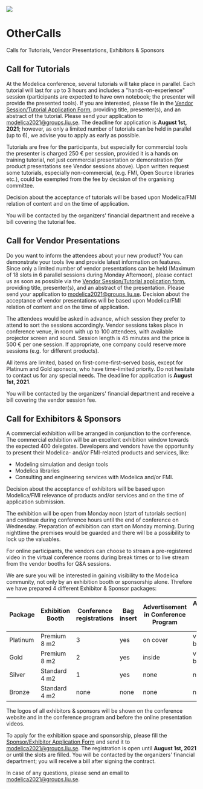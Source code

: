 ![](images/ModelicaLogo.svg)
# OtherCalls

Calls for Tutorials, Vendor Presentations, Exhibitors & Sponsors

## Call for Tutorials

At the Modelica conference, several tutorials will take place in parallel. Each tutorial will last for up to 3 hours and includes a "hands-on-experience" session (participants are expected to have own notebook; the presenter will provide the presented tools). If you are interested, please file in the  [Vendor Session/Tutorial Application Form](documents/VendorSessionTutorial.pdf), providing title, presenter(s), and an abstract of the tutorial. Please send your application to  [modelica2021@groups.liu.se](mailto:modelica2021@groups.liu.se?subject=Vendor%20Session%2FTutorial%20application%20form). The deadline for application is  **August 1st, 2021**; however, as only a limited number of tutorials can be held in parallel (up to 6), we advise you to apply as early as possible.

Tutorials are free for the participants, but especially for commercial tools the presenter is charged 250 € per session, provided it is a hands on training tutorial, not just commercial presentation or demonstration (for product presentations see Vendor sessions above). Upon written request some tutorials, especially non-commercial, (e.g. FMI, Open Source libraries etc.), could be exempted from the fee by decision of the organising committee.

Decision about the acceptance of tutorials will be based upon Modelica/FMI relation of content and on the time of application.

You will be contacted by the organizers' financial department and receive a bill covering the tutorial fee.

## Call for Vendor Presentations

Do you want to inform the attendees about your new product? You can demonstrate your tools live and provide latest information on features. Since only a limited number of vendor presentations can be held (Maximum of 18 slots in 6 parallel sessions during Monday Afternoon), please contact us as soon as possible via the  [Vendor Session/Tutorial application form](documents/VendorSessionTutorial.pdf), providing title, presenter(s), and an abstract of the presentation. Please send your application to  [modelica2021@groups.liu.se](mailto:modelica2021@groups.liu.se?subject=Vendor%20Session%2FTutorial%20application%20form). Decision about the acceptance of vendor presentations will be based upon Modelica/FMI relation of content and on the time of application.

The attendees would be asked in advance, which session they prefer to attend to sort the sessions accordingly. Vendor sessions takes place in conference venue, in room with up to 100 attendees, with available projector screen and sound. Session length is 45 minutes and the price is 500 € per one session. If appropriate, one company could reserve more sessions (e.g. for different products).

All items are limited, based on first-come-first-served basis, except for Platinum and Gold sponsors, who have time-limited priority. Do not hesitate to contact us for any special needs. The deadline for application is  **August 1st, 2021**.

You will be contacted by the organizers' financial department and receive a bill covering the vendor session fee.

## Call for Exhibitors & Sponsors

A commercial exhibition will be arranged in conjunction to the conference. The commercial exhibition will be an excellent exhibition window towards the expected 400 delegates. Developers and vendors have the opportunity to present their Modelica- and/or FMI-related products and services, like:

-   Modeling simulation and design tools
-   Modelica libraries
-   Consulting and engineering services with Modelica and/or FMI.

Decision about the acceptance of exhibitors will be based upon Modelica/FMI relevance of products and/or services and on the time of application submission.

The exhibition will be open from Monday noon (start of tutorials section) and continue during conference hours until the end of conference on Wednesday. Preparation of exhibition can start on Monday morning.
During nighttime the premises would be guarded and there will be a possibility to lock up the valuables.

For online participants, the vendors can choose to stream a pre-registered video in the virtual conference rooms during break times or to live stream from the vendor booths for Q&A sessions.

We are sure you will be interested in gaining visibility to the Modelica community, not only by an exhibition booth or sponsorship alone. Threfore we have prepared 4 different Exhibitor & Sponsor packages:

| Package | Exhibition  Booth |Conference  registrations  |Bag insert | Advertisement in  Conference Program | Advertisement in Virtual Conference Rooms | Price  Euro excl. VAT|
|--|--|--|--|--|--|--|
| Platinum | Premium 8 m2 | 3|  yes | on cover | video during breaks | 10.000 |
| Gold | Premium 8 m2 | 2|  yes | inside | video during breaks | 8.000 |
| Silver | Standard 4 m2 | 1|  yes | none | none | 4.000 |
| Bronze | Standard 4 m2 | none|  none | none | none | 2.000 |

The logos of all exhibitors & sponsors will be shown on the conference website and in the conference program and before the online presentation videos.

To apply for the exhibition space and sponsorship, please fill the  [Sponsor/Exhibitor Application Form](documents/ExhibitorSponsor.pdf)  and send it to  [modelica2021@groups.liu.se](mailto:modelica2021@groups.liu.se?subject=Vendor%20Session%2FTutorial%20application%20form). The registration is open until **August 1st, 2021**  or until the slots are filled.
You will be contacted by the organizers' financial department; you will receive a bill after signing the contract.

In case of any questions, please send an email to [modelica2021@groups.liu.se](mailto:modelica2021@groups.liu.se).
